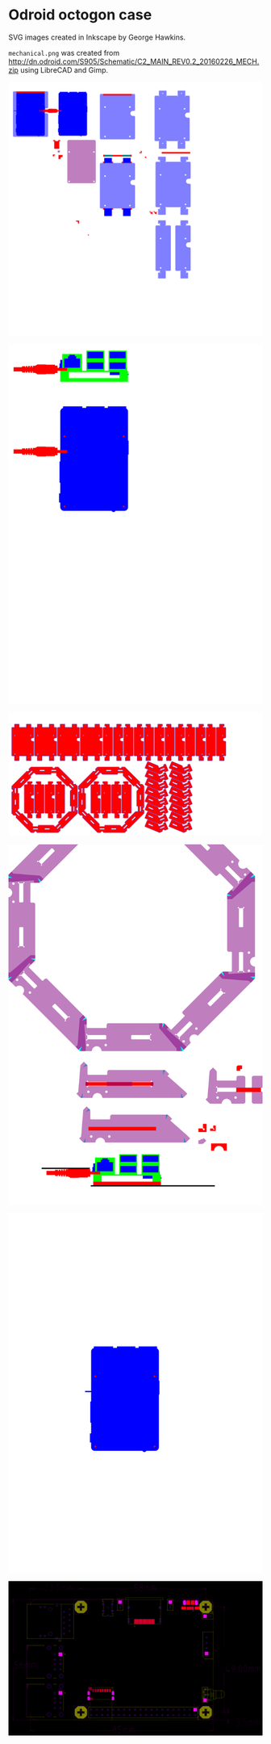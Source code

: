 Odroid octogon case
===================

SVG images created in Inkscape by George Hawkins.

`mechanical.png` was created from <http://dn.odroid.com/S905/Schematic/C2_MAIN_REV0.2_20160226_MECH.zip> using LibreCAD and Gimp.

<a href="back-plates.svg"><img src="back-plates.svg"></a>

<a href="bottom-and-side.svg"><img src="bottom-and-side.svg"></a>

<a href="final-parts.svg"><img src="final-parts.svg"></a>

<a href="octogon.svg"><img src="octogon.svg"></a>

<a href="top.svg"><img src="top.svg"></a>

![mechanical](mechanical.png)
